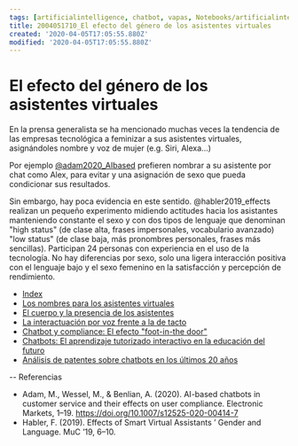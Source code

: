 ```yaml
---
tags: [artificialintelligence, chatbot, vapas, Notebooks/artificialintelligence, virtualagents, gender]
title: 2004051710_El efecto del género de los asistentes virtuales
created: '2020-04-05T17:05:55.880Z'
modified: '2020-04-05T17:05:55.880Z'
---
```


# El efecto del género de los asistentes virtuales

En la prensa generalista se ha mencionado muchas veces la tendencia de las empresas tecnológica a feminizar a sus asistentes virtuales, asignándoles nombre y voz de mujer (e.g. Siri, Alexa...)

Por ejemplo [@adam2020_AIbased](2003241127_chatbotsycustomercompliance.md) prefieren nombrar a su asistente por chat como Alex, para evitar y una asignación de sexo que pueda condicionar sus resultados.

Sin embargo, hay poca evidencia en este sentido. @habler2019_effects realizan un pequeño experimento midiendo actitudes hacia los asistantes manteniendo constante el sexo y con dos tipos de lenguaje que denominan "high status" (de clase alta, frases impersonales, vocabulario avanzado) "low status" (de clase baja, más pronombres personales, frases más sencillas). Participan 24 personas con experiencia en el uso de la tecnología. No hay diferencias por sexo, solo una ligera interacción positiva con el lenguaje bajo y el sexo femenino en la satisfacción y percepción de rendimiento.

- [Index](_2003101705_index.md)
- [Los nombres para los asistentes virtuales](2004030718_nombresasistentesvirtuales.md)
- [El cuerpo y la presencia de los asistentes](2004040921_cuerpo_presencia_fisica_asistentes_virtuales.md)
- [La interactuación por voz frente a la de tacto](2004051647_effect_voice_interactions.md)
- [Chatbot y compliance: El efecto "foot-in-the door"](2003241149_chatbots_footinthedoor_y_compliance.md)
- [Chatbots: El aprendizaje tutorizado interactivo en la educación del futuro](2003101700_aprendizaje_interactivo_educacion_futuro.md)
- [Análisis de patentes sobre chatbots en los últimos 20 años](2003250911_analisistextopatentesparachatbots.md)

--
Referencias


- Adam, M., Wessel, M., & Benlian, A. (2020). AI-based chatbots in customer service and their effects on user compliance. Electronic Markets, 1–19. https://doi.org/10.1007/s12525-020-00414-7
- Habler, F. (2019). Effects of Smart Virtual Assistants ’ Gender and Language. MuC ’19, 6–10.